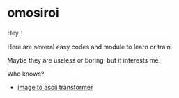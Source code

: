 # omosiroi

Hey！

Here are several easy codes and module to learn or train.

Maybe they are useless or boring, but it interests me.

Who knows?

* [image to ascii transformer](https://github.com/GarfieldZHU/omosiroi/blob/master/ImageToAscii.py)
